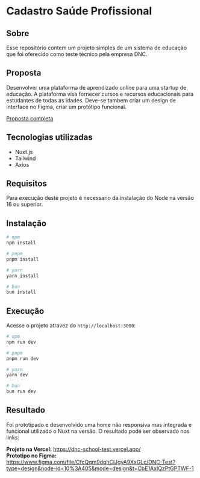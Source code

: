 # Cadastro Saúde Profissional

## Sobre

Esse repositório contem um projeto simples de um sistema de educação que foi oferecido como teste técnico pela empresa DNC.

## Proposta

Desenvolver uma plataforma de aprendizado online para uma startup de educação. A plataforma visa fornecer cursos e recursos educacionais para estudantes de todas as idades. Deve-se tambem criar um design de interface no Figma, criar um protótipo funcional.

[Proposta completa](https://dncgroupbr.notion.site/Software-Eng-Front-End-PL-9b296670cb9b43239e3320da6c59068f)

## Tecnologias utilizadas

- Nuxt.js
- Tailwind
- Axios

## Requisitos

Para execução deste projeto é necessario da instalação do Node na versão 16 ou superior.

## Instalação

```bash
# npm
npm install

# pnpm
pnpm install

# yarn
yarn install

# bun
bun install
```

## Execução

Acesse o projeto atravez do `http://localhost:3000`:

```bash
# npm
npm run dev

# pnpm
pnpm run dev

# yarn
yarn dev

# bun
bun run dev
```

## Resultado

Foi prototipado e desenvolvido uma home não responsiva mas integrada e funcional utilizado o Nuxt na versão. O resultado pode ser observado nos links:

**Projeto na Vercel:** https://dnc-school-test.vercel.app/
<br/>
**Prototipo no Figma:** https://www.figma.com/file/CfcQqm9dqhClJgyA9XxGLc/DNC-Test?type=design&node-id=10%3A405&mode=design&t=CbE1AxIQzPtGPTWF-1

